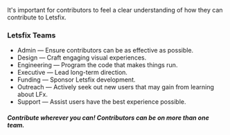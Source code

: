 It's important for contributors to feel a clear understanding of how they can contribute to Letsfix.

### Letsfix Teams

* Admin — Ensure contributors can be as effective as possible.
* Design — Craft engaging visual experiences.
* Engineering — Program the code that makes things run.
* Executive — Lead long-term direction.
* Funding — Sponsor Letsfix development.
* Outreach — Actively seek out new users that may gain from learning about LFx.
* Support — Assist users have the best experience possible.

##### Contribute wherever you can! Contributors can be on more than one team.
